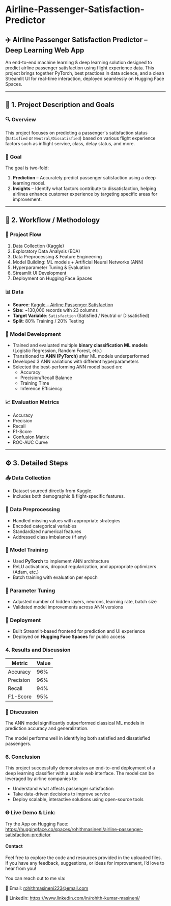 # Airline-Passenger-Satisfaction-Predictor

## ✈️ Airline Passenger Satisfaction Predictor – Deep Learning Web App

An end-to-end machine learning & deep learning solution designed to predict airline passenger satisfaction using flight experience data. This project brings together PyTorch, best practices in data science, and a clean Streamlit UI for real-time interaction, deployed seamlessly on Hugging Face Spaces.

---

## 📌 1. Project Description and Goals

### 🔍 Overview
This project focuses on predicting a passenger's satisfaction status (`Satisfied` or `Neutral/Dissatisfied`) based on various flight experience factors such as inflight service, class, delay status, and more.

### 🎯 Goal
The goal is two-fold:
1. **Prediction** – Accurately predict passenger satisfaction using a deep learning model.
2. **Insights** – Identify what factors contribute to dissatisfaction, helping airlines enhance customer experience by targeting specific areas for improvement.

---

## 🧩 2. Workflow / Methodology

### 🔄 Project Flow
1. Data Collection (Kaggle)
2. Exploratory Data Analysis (EDA)
3. Data Preprocessing & Feature Engineering
4. Model Building: ML models + Artificial Neural Networks (ANN)
5. Hyperparameter Tuning & Evaluation
6. Streamlit UI Development
7. Deployment on Hugging Face Spaces

### 📊 Data
- **Source**: [Kaggle – Airline Passenger Satisfaction](https://www.kaggle.com/datasets/teejmahal20/airline-passenger-satisfaction)
- **Size**: ~130,000 records with 23 columns
- **Target Variable**: `Satisfaction` (Satisfied / Neutral or Dissatisfied)
- **Split**: 80% Training / 20% Testing

### 🧠 Model Development
- Trained and evaluated multiple **binary classification ML models** (Logistic Regression, Random Forest, etc.)
- Transitioned to **ANN (PyTorch)** after ML models underperformed
- Developed 3 ANN variations with different hyperparameters
- Selected the best-performing ANN model based on:
  - Accuracy
  - Precision/Recall Balance
  - Training Time
  - Inference Efficiency

### 📈 Evaluation Metrics
- Accuracy
- Precision
- Recall
- F1-Score
- Confusion Matrix
- ROC-AUC Curve

---

## ⚙️ 3. Detailed Steps

### 📥 Data Collection
- Dataset sourced directly from Kaggle.
- Includes both demographic & flight-specific features.

### 🧹 Data Preprocessing
- Handled missing values with appropriate strategies
- Encoded categorical variables
- Standardized numerical features
- Addressed class imbalance (if any)

### 🧠 Model Training
- Used **PyTorch** to implement ANN architecture
- ReLU activations, dropout regularization, and appropriate optimizers (Adam, etc.)
- Batch training with evaluation per epoch

### 🔧 Parameter Tuning
- Adjusted number of hidden layers, neurons, learning rate, batch size
- Validated model improvements across ANN versions

### 🚀 Deployment
- Built Streamlit-based frontend for prediction and UI experience
- Deployed on **Hugging Face Spaces** for public access

### 4. Results and Discussion
| Metric    | Value |
| --------- | ----- |
| Accuracy  | 96% |
| Precision | 96% |
| Recall    | 94% |
| F1-Score  | 95% |

### 💬 Discussion
The ANN model significantly outperformed classical ML models in prediction accuracy and generalization.

The model performs well in identifying both satisfied and dissatisfied passengers.

### 6. Conclusion
This project successfully demonstrates an end-to-end deployment of a deep learning classifier with a usable web interface. The model can be leveraged by airline companies to:
- Understand what affects passenger satisfaction
- Take data-driven decisions to improve service
- Deploy scalable, interactive solutions using open-source tools

### 🌐 Live Demo & Link: 
Try the App on Hugging Face: https://huggingface.co/spaces/rohithmasineni/airline-passenger-satisfaction-predictor

#### Contact
Feel free to explore the code and resources provided in the uploaded files.
If you have any feedback, suggestions, or ideas for improvement, I’d love to hear from you!

You can reach out to me via:

📧 Email: rohithmasineni223@email.com

🔗 LinkedIn: https://www.linkedin.com/in/rohith-kumar-masineni/

